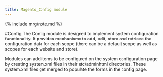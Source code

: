 ```yaml
---
title: Magento_Config module
---
```


{% include mrg/note.md %}

#Config
The Config module is designed to implement system configuration functionality.
It provides mechanisms to add, edit, store and retrieve the configuration data
for each scope (there can be a default scope as well as scopes for each website and store).

Modules can add items to be configured on the system configuration page by creating 
system.xml files in their etc/adminhtml directories. These system.xml files get merged 
to populate the forms in the config page.


